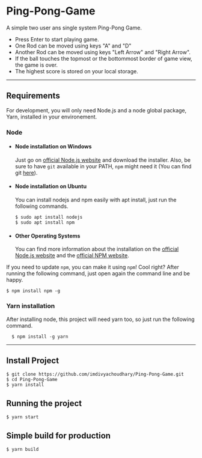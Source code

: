 # Ping-Pong-Game

A simple two user ans single system Ping-Pong Game.
- Press Enter to start playing game.
- One Rod can be moved using keys "A" and "D"
- Another Rod can be moved using keys "Left Arrow" and "Right Arrow".
- If the ball touches the topmost or the bottommost border of game view, the game is over.
- The highest score is stored on your local storage.

---
## Requirements

For development, you will only need Node.js and a node global package, Yarn, installed in your environement.

### Node
- #### Node installation on Windows

  Just go on [official Node.js website](https://nodejs.org/) and download the installer.
Also, be sure to have `git` available in your PATH, `npm` might need it (You can find git [here](https://git-scm.com/)).

- #### Node installation on Ubuntu

  You can install nodejs and npm easily with apt install, just run the following commands.

      $ sudo apt install nodejs
      $ sudo apt install npm

- #### Other Operating Systems
  You can find more information about the installation on the [official Node.js website](https://nodejs.org/) and the [official NPM website](https://npmjs.org/).


If you need to update `npm`, you can make it using `npm`! Cool right? After running the following command, just open again the command line and be happy.

    $ npm install npm -g

###
### Yarn installation
  After installing node, this project will need yarn too, so just run the following command.

      $ npm install -g yarn

---

## Install Project

    $ git clone https://github.com/imdivyachoudhary/Ping-Pong-Game.git
    $ cd Ping-Pong-Game
    $ yarn install

## Running the project

    $ yarn start

## Simple build for production

    $ yarn build

